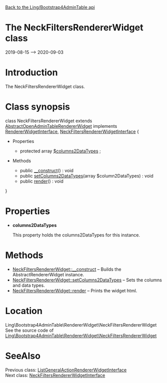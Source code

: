 [Back to the Ling/Bootstrap4AdminTable api](https://github.com/lingtalfi/Bootstrap4AdminTable/blob/master/doc/api/Ling/Bootstrap4AdminTable.md)



The NeckFiltersRendererWidget class
================
2019-08-15 --> 2020-09-03






Introduction
============

The NeckFiltersRendererWidget class.



Class synopsis
==============


class <span class="pl-k">NeckFiltersRendererWidget</span> extends [AbstractOpenAdminTableRendererWidget](https://github.com/lingtalfi/Bootstrap4AdminTable/blob/master/doc/api/Ling/Bootstrap4AdminTable/RendererWidget/AbstractOpenAdminTableRendererWidget.md) implements [RendererWidgetInterface](https://github.com/lingtalfi/Bootstrap4AdminTable/blob/master/doc/api/Ling/Bootstrap4AdminTable/RendererWidget/RendererWidgetInterface.md), [NeckFiltersRendererWidgetInterface](https://github.com/lingtalfi/Bootstrap4AdminTable/blob/master/doc/api/Ling/Bootstrap4AdminTable/RendererWidget/NeckFiltersRendererWidgetInterface.md) {

- Properties
    - protected array [$columns2DataTypes](#property-columns2DataTypes) ;

- Methods
    - public [__construct](https://github.com/lingtalfi/Bootstrap4AdminTable/blob/master/doc/api/Ling/Bootstrap4AdminTable/RendererWidget/NeckFiltersRendererWidget/__construct.md)() : void
    - public [setColumns2DataTypes](https://github.com/lingtalfi/Bootstrap4AdminTable/blob/master/doc/api/Ling/Bootstrap4AdminTable/RendererWidget/NeckFiltersRendererWidget/setColumns2DataTypes.md)(array $column2DataTypes) : void
    - public [render](https://github.com/lingtalfi/Bootstrap4AdminTable/blob/master/doc/api/Ling/Bootstrap4AdminTable/RendererWidget/NeckFiltersRendererWidget/render.md)() : void

}




Properties
=============

- <span id="property-columns2DataTypes"><b>columns2DataTypes</b></span>

    This property holds the columns2DataTypes for this instance.
    
    



Methods
==============

- [NeckFiltersRendererWidget::__construct](https://github.com/lingtalfi/Bootstrap4AdminTable/blob/master/doc/api/Ling/Bootstrap4AdminTable/RendererWidget/NeckFiltersRendererWidget/__construct.md) &ndash; Builds the AbstractRendererWidget instance.
- [NeckFiltersRendererWidget::setColumns2DataTypes](https://github.com/lingtalfi/Bootstrap4AdminTable/blob/master/doc/api/Ling/Bootstrap4AdminTable/RendererWidget/NeckFiltersRendererWidget/setColumns2DataTypes.md) &ndash; Sets the columns and data types.
- [NeckFiltersRendererWidget::render](https://github.com/lingtalfi/Bootstrap4AdminTable/blob/master/doc/api/Ling/Bootstrap4AdminTable/RendererWidget/NeckFiltersRendererWidget/render.md) &ndash; Prints the widget html.





Location
=============
Ling\Bootstrap4AdminTable\RendererWidget\NeckFiltersRendererWidget<br>
See the source code of [Ling\Bootstrap4AdminTable\RendererWidget\NeckFiltersRendererWidget](https://github.com/lingtalfi/Bootstrap4AdminTable/blob/master/RendererWidget/NeckFiltersRendererWidget.php)



SeeAlso
==============
Previous class: [ListGeneralActionRendererWidgetInterface](https://github.com/lingtalfi/Bootstrap4AdminTable/blob/master/doc/api/Ling/Bootstrap4AdminTable/RendererWidget/ListGeneralActionRendererWidgetInterface.md)<br>Next class: [NeckFiltersRendererWidgetInterface](https://github.com/lingtalfi/Bootstrap4AdminTable/blob/master/doc/api/Ling/Bootstrap4AdminTable/RendererWidget/NeckFiltersRendererWidgetInterface.md)<br>
